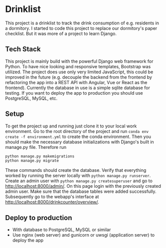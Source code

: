 # Drinklist
This project is a drinklist to track the drink consumption of e.g. residents in a dormitory. I started to code this project to replace our dormitory's paper checklist. But it was more of a project to learn Django.

## Tech Stack
This project is mainly build with the powerful Django web framework for Python. To have nice looking and responsive templates, Bootstrap was utilized. The project does use only very limited JavaScript, this could be improved in the future (e.g. decouple the backend from the frontend by refactoring the app into a REST API with Angular, Vue or React as the frontend). Currently the database in use is a simple sqlite database for testing. If you want to deploy the app to production you should use PostgreSQL, MySQL, etc.

## Setup
To get the project up and running just clone it to your local work environment. Go to the root directory of the project and run `conda env create -f environment.yml` to create the conda environment. Then you should make the necessary database initializations with Django's built in manage.py file. Therefore run 
```bash
python manage.py makemigrations
python manage.py migrate
```
These commands should create the database. Verify that everything worked by running the server locally with `python manage.py runserver`. Create an admin user with `python manage.py createsuperuser` and go to [http://localhost:8000/admin/](http://localhost:8000/admin/). On this page login with the previously created admin user. Make sure that the database tables were added successfully. Subsequently go to the webapp's interface at [http://localhost:8000/drinkcounter/overview/](http://localhost:8000/drinkcounter/overview/).

## Deploy to production
* With database to PostgreSQL, MySQL or similar
* Use nginx (web server) and gunicorn or uwsgi (application server) to deploy the app